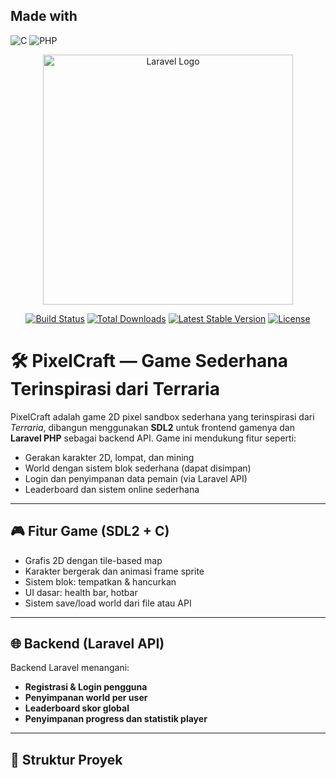 ## Made with

![C](https://img.shields.io/badge/c-%2300599C.svg?style=for-the-badge&logo=c&logoColor=white)
![PHP](https://img.shields.io/badge/php-%23777BB4.svg?style=for-the-badge&logo=php&logoColor=white)

<p align="center"><a href="https://laravel.com" target="_blank"><img src="https://raw.githubusercontent.com/laravel/art/master/logo-lockup/5%20SVG/2%20CMYK/1%20Full%20Color/laravel-logolockup-cmyk-red.svg" width="400" alt="Laravel Logo"></a></p>

<p align="center">
<a href="https://github.com/laravel/framework/actions"><img src="https://github.com/laravel/framework/workflows/tests/badge.svg" alt="Build Status"></a>
<a href="https://packagist.org/packages/laravel/framework"><img src="https://img.shields.io/packagist/dt/laravel/framework" alt="Total Downloads"></a>
<a href="https://packagist.org/packages/laravel/framework"><img src="https://img.shields.io/packagist/v/laravel/framework" alt="Latest Stable Version"></a>
<a href="https://packagist.org/packages/laravel/framework"><img src="https://img.shields.io/packagist/l/laravel/framework"alt="License"></a>
</p>

# 🛠️ PixelCraft — Game Sederhana Terinspirasi dari Terraria

PixelCraft adalah game 2D pixel sandbox sederhana yang terinspirasi dari *Terraria*, dibangun menggunakan **SDL2** untuk frontend gamenya dan **Laravel PHP** sebagai backend API. Game ini mendukung fitur seperti:

- Gerakan karakter 2D, lompat, dan mining
- World dengan sistem blok sederhana (dapat disimpan)
- Login dan penyimpanan data pemain (via Laravel API)
- Leaderboard dan sistem online sederhana

---

## 🎮 Fitur Game (SDL2 + C)
- Grafis 2D dengan tile-based map
- Karakter bergerak dan animasi frame sprite
- Sistem blok: tempatkan & hancurkan
- UI dasar: health bar, hotbar
- Sistem save/load world dari file atau API

---

## 🌐 Backend (Laravel API)
Backend Laravel menangani:
- **Registrasi & Login pengguna**
- **Penyimpanan world per user**
- **Leaderboard skor global**
- **Penyimpanan progress dan statistik player**

---

## 🧩 Struktur Proyek
